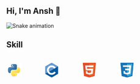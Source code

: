 ## Hi, I'm Ansh 👋
![Snake animation](https://github.com/anshp06/anshp06/blob/output/github-contribution-grid-snake.svg)

## Skill
<div style="display: inline_block"><br>
  <img height="40" align="center" alt="PYTHON" height="30" width="40" src="https://raw.githubusercontent.com/devicons/devicon/master/icons/python/python-original.svg">  
 &nbsp;&nbsp;&nbsp;&nbsp;&nbsp;&nbsp;&nbsp;&nbsp;&nbsp;&nbsp;&nbsp;&nbsp;&nbsp;
  <img height="40" align="center" alt="C" height="30" width="40" src="https://raw.githubusercontent.com/devicons/devicon/master/icons/c/c-original.svg">  
 &nbsp;&nbsp;&nbsp;&nbsp;&nbsp;&nbsp;&nbsp;&nbsp;&nbsp;&nbsp;&nbsp;&nbsp;&nbsp;
  <img height="40" align="center" alt="HTML" height="30" width="40" src="https://raw.githubusercontent.com/devicons/devicon/master/icons/html5/html5-original.svg">
 &nbsp;&nbsp;&nbsp;&nbsp;&nbsp;&nbsp;&nbsp;&nbsp;&nbsp;&nbsp;&nbsp;&nbsp;&nbsp;
  <img height="40" align="center" alt="CSS" height="30" width="40" src="https://raw.githubusercontent.com/devicons/devicon/master/icons/css3/css3-original.svg">
</div>
